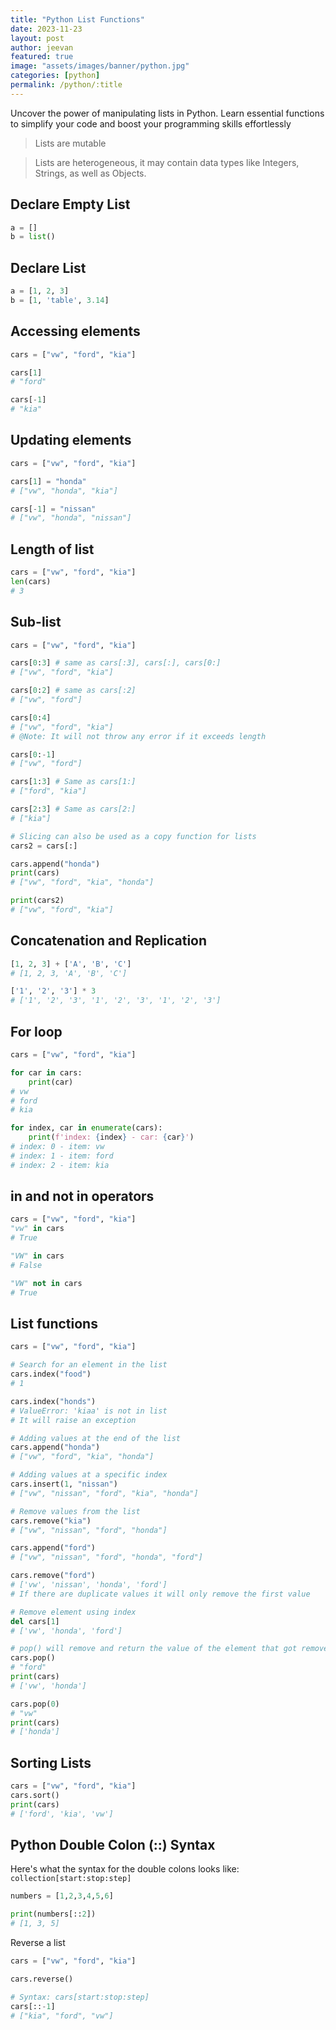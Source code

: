 ```yaml
---
title: "Python List Functions"
date: 2023-11-23
layout: post
author: jeevan
featured: true
image: "assets/images/banner/python.jpg"
categories: [python]
permalink: /python/:title
---
```


Uncover the power of manipulating lists in Python. Learn essential functions to simplify your code and boost your programming skills effortlessly

> Lists are mutable

> Lists are heterogeneous, it may contain data types like Integers, Strings, as well as Objects.

## Declare Empty List

```python
a = []
b = list()
```

## Declare List

```python
a = [1, 2, 3]
b = [1, 'table', 3.14]
```

## Accessing elements

```python
cars = ["vw", "ford", "kia"]

cars[1]
# "ford"

cars[-1]
# "kia"
```

## Updating elements

```python
cars = ["vw", "ford", "kia"]

cars[1] = "honda"
# ["vw", "honda", "kia"]

cars[-1] = "nissan"
# ["vw", "honda", "nissan"]
```

## Length of list

```python
cars = ["vw", "ford", "kia"]
len(cars)
# 3
```

## Sub-list

```python
cars = ["vw", "ford", "kia"]

cars[0:3] # same as cars[:3], cars[:], cars[0:]
# ["vw", "ford", "kia"]

cars[0:2] # same as cars[:2]
# ["vw", "ford"]

cars[0:4]
# ["vw", "ford", "kia"]
# @Note: It will not throw any error if it exceeds length

cars[0:-1]
# ["vw", "ford"]

cars[1:3] # Same as cars[1:]
# ["ford", "kia"]

cars[2:3] # Same as cars[2:]
# ["kia"]

# Slicing can also be used as a copy function for lists
cars2 = cars[:]

cars.append("honda")
print(cars)
# ["vw", "ford", "kia", "honda"]

print(cars2)
# ["vw", "ford", "kia"]
```

## Concatenation and Replication

```python
[1, 2, 3] + ['A', 'B', 'C']
# [1, 2, 3, 'A', 'B', 'C']

['1', '2', '3'] * 3
# ['1', '2', '3', '1', '2', '3', '1', '2', '3']
```

## For loop

```python
cars = ["vw", "ford", "kia"]

for car in cars:
    print(car)
# vw
# ford
# kia

for index, car in enumerate(cars):
    print(f'index: {index} - car: {car}')
# index: 0 - item: vw
# index: 1 - item: ford
# index: 2 - item: kia
```

## in and not in operators

```python
cars = ["vw", "ford", "kia"]
"vw" in cars
# True

"VW" in cars
# False

"VW" not in cars
# True
```

## List functions

```python
cars = ["vw", "ford", "kia"]

# Search for an element in the list
cars.index("food")
# 1

cars.index("honds")
# ValueError: 'kiaa' is not in list
# It will raise an exception

# Adding values at the end of the list
cars.append("honda")
# ["vw", "ford", "kia", "honda"]

# Adding values at a specific index
cars.insert(1, "nissan")
# ["vw", "nissan", "ford", "kia", "honda"]

# Remove values from the list
cars.remove("kia")
# ["vw", "nissan", "ford", "honda"]

cars.append("ford")
# ["vw", "nissan", "ford", "honda", "ford"]

cars.remove("ford")
# ['vw', 'nissan', 'honda', 'ford']
# If there are duplicate values it will only remove the first value

# Remove element using index
del cars[1]
# ['vw', 'honda', 'ford']

# pop() will remove and return the value of the element that got removed
cars.pop()
# "ford"
print(cars)
# ['vw', 'honda']

cars.pop(0)
# "vw"
print(cars)
# ['honda']
```

## Sorting Lists

```python
cars = ["vw", "ford", "kia"]
cars.sort()
print(cars)
# ['ford', 'kia', 'vw']
```

## Python Double Colon (::) Syntax

Here's what the syntax for the double colons looks like:\
`collection[start:stop:step]`

```python
numbers = [1,2,3,4,5,6]

print(numbers[::2])
# [1, 3, 5]
```

Reverse a list

```python
cars = ["vw", "ford", "kia"]

cars.reverse()

# Syntax: cars[start:stop:step]
cars[::-1]
# ["kia", "ford", "vw"]
```
